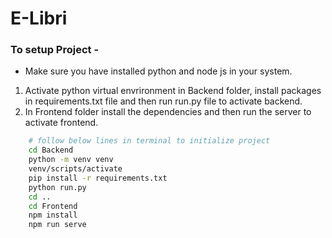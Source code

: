 # E-Libri
### To setup Project -
* Make sure you have installed python and node js in your system.
1. Activate python virtual envrironment in Backend folder, install packages in requirements.txt file and then run run.py file to activate backend.
2. In Frontend folder install the dependencies and then run the server to activate frontend.
```bash
    # follow below lines in terminal to initialize project
    cd Backend
    python -m venv venv
    venv/scripts/activate
    pip install -r requirements.txt
    python run.py
    cd ..
    cd Frontend
    npm install
    npm run serve
```